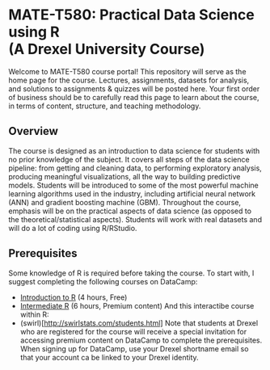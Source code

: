 # MATE-T580: Practical Data Science using R </BR>(A Drexel University Course)

Welcome to MATE-T580 course portal! This repository will serve as the home page for the course. Lectures, assignments, datasets for analysis, and solutions to assignments & quizzes will be posted here. Your first order of business should be to carefully read this page to learn about the course, in terms of content, structure, and teaching methodology.  

## Overview
The course is designed as an introduction to data science for students with no prior knowledge of the subject. It covers all steps of the data science pipeline: from getting and cleaning data, to performing exploratory analysis, producing meaningful visualizations, all the way to building predictive models. Students will be introduced to some of the most powerful machine learning algorithms used in the industry, including artificial neural network (ANN) and gradient boosting machine (GBM). Throughout the course, emphasis will be on the practical aspects of data science (as opposed to the theoretical/statistical aspects). Students will work with real datasets and will do a lot of coding using R/RStudio. 

## Prerequisites
Some knowledge of R is required before taking the course. To start with, I suggest completing the following courses on DataCamp:
- [Introduction to R](https://www.datacamp.com/courses/free-introduction-to-r) (4 hours, Free)
- [Intermediate R](https://www.datacamp.com/courses/intermediate-r) (6 hours, Premium content)
And this interactibe course within R:
- (swirl)[http://swirlstats.com/students.html]
Note that students at Drexel who are registered for the course will receive a special invitation for accessing premium content on DataCamp to complete the prerequisites. When signing up for DataCamp, use your Drexel shortname email so that your account ca be linked to your Drexel identity.   
